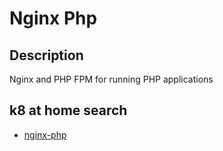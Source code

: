 # Nginx Php

## Description

Nginx and PHP FPM for running PHP applications

## k8 at home search

- [nginx-php](https://nanne.dev/k8s-at-home-search/#/nginx-php)
